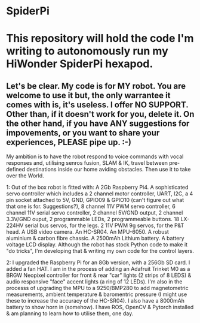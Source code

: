 # SpiderPi
# This repository will hold the code I'm writing to autonomously run my HiWonder SpiderPi hexapod.

## Let's be clear. My code is for MY robot. You are welcome to use it but, the only warrantee it comes with is, it's useless. I offer NO SUPPORT. Other than, if it doesn't work for you, delete it. On the other hand, if you have ANY suggestions for impovements, or you want to share your experiences, PLEASE pipe up. :-)

My ambition is to have the robot respond to voice commands with vocal responses and, utilising senros fusion, SLAM & IK, travel between pre-defined destinations inside our home aviding obstacles. Then use it to take over the World.

1: Out of the box robot is fitted with:
A 2Gb Raspberry Pi4.
A sophisticated servo controller which includes a 2 channel motor controller, UART, I2C, a 4 pin socket attached to 5V, GND, GPIO09 & GPIO10 (can't figure out what that one is for. Suggestions?), 8 channel 11V PWM servo controller, 6 channel 11V serial servo controller, 2 channel 5V/GND output, 2 channel 3.3V/GND ouput, 2 programmable LEDs, 2 programmeable buttons.
18 LX-224HV serial bus servos, for the legs.
2 11V PWM 9g servos, for the P&T head.
A USB video camera.
An HC-SR04.
An MPU-6050.
A robust aluminium & carbon fibre chassic.
A 2500mAh Lithium battery.
A battery voltage LCD display.
Although the robot has stock Python code to make it "do tricks", I'm developing that & writing my own code for the control layers.

2: I upgraded the Raspberry Pi for an 8Gb version, with a 256Gb SD card. I added a fan HAT. I am in the process of adding an Adafruit Trinket M0 as a BRGW Neopixel controller for front & rear "car" lights (2 strips of 8 LEDS) & audio responsive "face" accent lights (a ring of 12 LEDs). I'm also in the processs of upgrading the MPU to a 9250/BMP280 to add magnetometric measurements, ambient temperature & baromentric pressure (I might use these to increase the accuracy of the HC-SR04). I also have a 8000mAh battery to show horn in (somehow). I have ROS, OpenCV & Pytorch installed & am planning to learn how to utilise them, one day.
